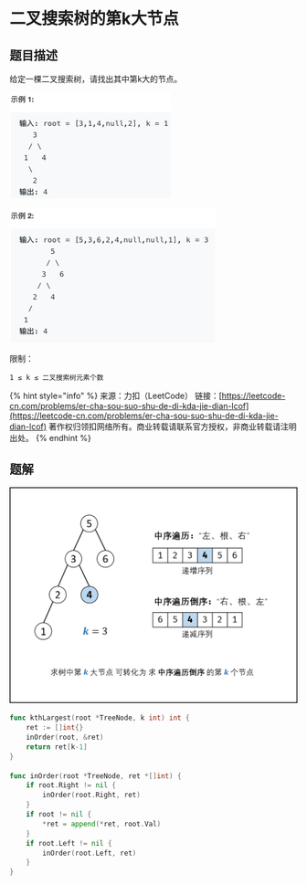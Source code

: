 # 二叉搜索树的第k大节点

## 题目描述

给定一棵二叉搜索树，请找出其中第k大的节点。

![](../../../.gitbook/assets/image%20%2813%29.png)

![](../../../.gitbook/assets/image%20%2820%29.png)

限制：

`1 ≤ k ≤ 二叉搜索树元素个数`

{% hint style="info" %}
来源：力扣（LeetCode） 链接：[https://leetcode-cn.com/problems/er-cha-sou-suo-shu-de-di-kda-jie-dian-lcof](https://leetcode-cn.com/problems/er-cha-sou-suo-shu-de-di-kda-jie-dian-lcof) 著作权归领扣网络所有。商业转载请联系官方授权，非商业转载请注明出处。
{% endhint %}

## 题解

![](../../../.gitbook/assets/image%20%2823%29.png)

```go
func kthLargest(root *TreeNode, k int) int {
    ret := []int{}
    inOrder(root, &ret)
    return ret[k-1]
}

func inOrder(root *TreeNode, ret *[]int) {
    if root.Right != nil {
        inOrder(root.Right, ret)
    }
    if root != nil {
        *ret = append(*ret, root.Val)
    }
    if root.Left != nil {
        inOrder(root.Left, ret)
    }
}
```


